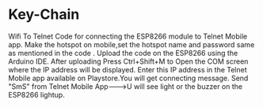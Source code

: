 # Key-Chain
Wifi To Telnet Code for connecting the ESP8266 module to Telnet Mobile app.
Make the hotspot on mobile,set the hotspot name and password same as mentioned in the code .
Upload the code on the ESP8266 using the Arduino IDE.
After uploading Press Ctrl+Shift+M to Open the COM screen where the IP address will be displayed.
Enter this IP address in the Telnet Mobile app available on Playstore.You will get connecting message.
Send "SmS" from Telnet Mobile App--->U will see light or the buzzer on the ESP8266 lightup.
